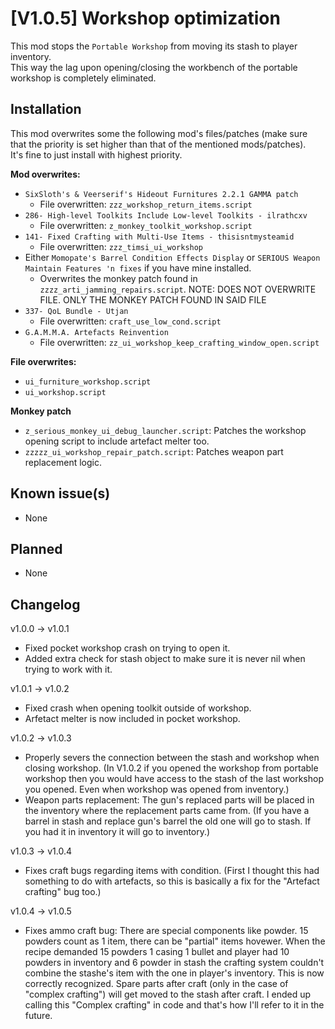# [V1.0.5] Workshop optimization
This mod stops the `Portable Workshop` from moving its stash to player inventory.  
This way the lag upon opening/closing the workbench of the portable workshop is completely eliminated.

## Installation
This mod overwrites some the following mod's files/patches (make sure that the priority is set higher than that of the mentioned mods/patches).  
It's fine to just install with highest priority.

**Mod overwrites:**
- `SixSloth's & Veerserif's Hideout Furnitures 2.2.1 GAMMA patch`
  - File overwritten: `zzz_workshop_return_items.script`
- `286- High-level Toolkits Include Low-level Toolkits - ilrathcxv`
  - File overwritten: `z_monkey_toolkit_workshop.script`
- `141- Fixed Crafting with Multi-Use Items - thisisntmysteamid`
  - File overwritten: `zzz_timsi_ui_workshop`
- Either `Momopate's Barrel Condition Effects Display` or `SERIOUS Weapon Maintain Features 'n fixes` if you have mine installed.
  - Overwrites the monkey patch found in `zzzz_arti_jamming_repairs.script`. NOTE: DOES NOT OVERWRITE FILE. ONLY THE MONKEY PATCH FOUND IN SAID FILE
- `337- QoL Bundle - Utjan`
  - File overwritten: `craft_use_low_cond.script`
- `G.A.M.M.A. Artefacts Reinvention`
  - File overwritten: `zz_ui_workshop_keep_crafting_window_open.script`
 
**File overwrites:**
- `ui_furniture_workshop.script`
- `ui_workshop.script`

**Monkey patch**
- `z_serious_monkey_ui_debug_launcher.script`: Patches the workshop opening script to include artefact melter too.
- `zzzzz_ui_workshop_repair_patch.script`: Patches weapon part replacement logic.

## Known issue(s)
- None

## Planned
- None

## Changelog
v1.0.0 -> v1.0.1  
- Fixed pocket workshop crash on trying to open it.
- Added extra check for stash object to make sure it is never nil when trying to work with it.

v1.0.1 -> v1.0.2  
- Fixed crash when opening toolkit outside of workshop.
- Arfetact melter is now included in pocket workshop.

v1.0.2 -> v1.0.3  
- Properly severs the connection between the stash and workshop when closing workshop. (In V1.0.2 if you opened the workshop from portable workshop then you would have access to the stash of the last workshop you opened. Even when workshop was opened from inventory.)
- Weapon parts replacement: The gun's replaced parts will be placed in the inventory where the replacement parts came from. (If you have a barrel in stash and replace gun's barrel the old one will go to stash. If you had it in inventory it will go to inventory.)

v1.0.3 -> v1.0.4
- Fixes craft bugs regarding items with condition. (First I thought this had something to do with artefacts, so this is basically a fix for the "Artefact crafting" bug too.)

v1.0.4 -> v1.0.5
- Fixes ammo craft bug: There are special components like powder. 15 powders count as 1 item, there can be "partial" items hovewer.
When the recipe demanded 15 powders 1 casing 1 bullet and player had 10 powders in inventory and 6 powder in stash the crafting system couldn't combine the stashe's item with the one in player's inventory.
This is now correctly recognized. Spare parts after craft (only in the case of "complex crafting") will get moved to the stash after craft. I ended up calling this "Complex crafting" in code and that's how I'll refer to it in the future.
